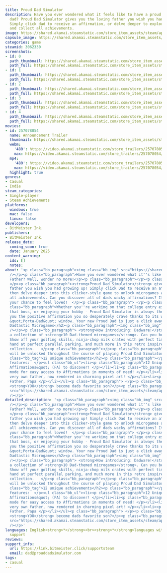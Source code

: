 ```yaml
---
title: Proud Dad Simulator
description: Have you ever wondered what it feels like to have a proud and supportive
  dad? Proud Dad Simulator gives you the loving father you wish you had growing up!
  Simply click dad to receive an affirmation, or delve deeper to explore all 10 minigames
  and collect all achievements.
image: https://shared.akamai.steamstatic.com/store_item_assets/steam/apps/3062330/header.jpg?t=1733502373
capsule_image: https://shared.akamai.steamstatic.com/store_item_assets/steam/apps/3062330/a22274d8e74987e7c7f69b5fe359226710d20099/capsule_231x87.jpg?t=1733502373
categories: game
steamid: 3062330
screenshots:
- id: 0
  path_thumbnail: https://shared.akamai.steamstatic.com/store_item_assets/steam/apps/3062330/ss_30104a6419d15ef3474dc9f4d19ec32f4c88c86d.600x338.jpg?t=1733502373
  path_full: https://shared.akamai.steamstatic.com/store_item_assets/steam/apps/3062330/ss_30104a6419d15ef3474dc9f4d19ec32f4c88c86d.1920x1080.jpg?t=1733502373
- id: 1
  path_thumbnail: https://shared.akamai.steamstatic.com/store_item_assets/steam/apps/3062330/ss_3294d9a6f7c4a04f76d1f136801b54ec2346b820.600x338.jpg?t=1733502373
  path_full: https://shared.akamai.steamstatic.com/store_item_assets/steam/apps/3062330/ss_3294d9a6f7c4a04f76d1f136801b54ec2346b820.1920x1080.jpg?t=1733502373
- id: 2
  path_thumbnail: https://shared.akamai.steamstatic.com/store_item_assets/steam/apps/3062330/ss_2ce6188a9ffac17b869693722f330df1fb2e7217.600x338.jpg?t=1733502373
  path_full: https://shared.akamai.steamstatic.com/store_item_assets/steam/apps/3062330/ss_2ce6188a9ffac17b869693722f330df1fb2e7217.1920x1080.jpg?t=1733502373
- id: 3
  path_thumbnail: https://shared.akamai.steamstatic.com/store_item_assets/steam/apps/3062330/ss_107c368b2ce4110da5b9150093d8dbcf08bdaf23.600x338.jpg?t=1733502373
  path_full: https://shared.akamai.steamstatic.com/store_item_assets/steam/apps/3062330/ss_107c368b2ce4110da5b9150093d8dbcf08bdaf23.1920x1080.jpg?t=1733502373
- id: 4
  path_thumbnail: https://shared.akamai.steamstatic.com/store_item_assets/steam/apps/3062330/ss_4f0521d1b2e41678b524812d82f99b85a89c946f.600x338.jpg?t=1733502373
  path_full: https://shared.akamai.steamstatic.com/store_item_assets/steam/apps/3062330/ss_4f0521d1b2e41678b524812d82f99b85a89c946f.1920x1080.jpg?t=1733502373
movies:
- id: 257078054
  name: Announcement Trailer
  thumbnail: https://shared.akamai.steamstatic.com/store_item_assets/steam/apps/257078054/48cb206e9ece1989b0685c509293bebd3074bc30/movie_600x337.jpg?t=1733060897
  webm:
    '480': https://video.akamai.steamstatic.com/store_trailers/257078054/movie480_vp9.webm?t=1733060897
    max: https://video.akamai.steamstatic.com/store_trailers/257078054/movie_max_vp9.webm?t=1733060897
  mp4:
    '480': https://video.akamai.steamstatic.com/store_trailers/257078054/movie480.mp4?t=1733060897
    max: https://video.akamai.steamstatic.com/store_trailers/257078054/movie_max.mp4?t=1733060897
  highlight: true
genres:
- Casual
- Indie
steam_categories:
- Single-player
- Steam Achievements
platforms:
  windows: true
  mac: false
  linux: false
developers:
- BitMeister Ink.
publishers:
- BitMeister Ink.
release_date:
  coming_soon: true
  date: January 2025
content_warning:
  ids: []
  notes:
about: '<p class="bb_paragraph"><img class="bb_img" src="https://shared.akamai.steamstatic.com/store_item_assets/steam/apps/3062330/extras/poys__1_.png?t=1733502373"
  /></p><p class="bb_paragraph">Have you ever wondered what it''s like to have a loving
  Father? Well, wonder no more!</p><p class="bb_paragraph"></p><p class="bb_paragraph">
  </p><p class="bb_paragraph"><strong>Proud Dad Simulator</strong> gives you the loving
  father you wish you had growing up! Simply click Dad to receive an affirmation and
  then delve deeper into this clicker-style game to unlock microgames and collect
  all achievements. Can you discover all of dads wacky affirmations? It''s finally
  your chance to feel loved!  </p><p class="bb_paragraph"> </p><p class="bb_paragraph"></p><p
  class="bb_paragraph">Whether you''re working on that college entry essay, fighting
  that boss, or enjoying your hobby - Proud Dad Simulator is always there to provide
  you the positive affirmation you so desperately crave thanks to its world-famous
  &quot;Porta-Dad&quot; window. Your new Proud Dad is just a click away.</p><h2 class="bb_tag">10
  Dadtastic Microgames</h2><p class="bb_paragraph"><img class="bb_img" src="https://shared.akamai.steamstatic.com/store_item_assets/steam/apps/3062330/extras/includes_microgames_banner.png?t=1733502373"
  /></p><p class="bb_paragraph"> <strong>Now introducing: Dadware!</strong> Explore
  a collection of <strong>10 Dad-themed microgames</strong>. Can you beat them all?
  Show off your golfing skills, ninja-chop milk crates with perfect timing, try your
  hand at perfect parallel parking, and much more in this retro inspired microgame
  collection.   </p><p class="bb_paragraph"></p><p class="bb_paragraph">Dadware minigames
  will be unlocked throughout the course of playing Proud Dad Simulator.  </p><h2
  class="bb_tag">12 unique achievements</h2><p class="bb_paragraph"></p><p class="bb_paragraph">Dad-tastic
  features:  </p><ul class="bb_ul"><li><p class="bb_paragraph">12 Unique &quot;Fatherly
  Affirmations&quot; (FA) to discover! </p></li><li><p class="bb_paragraph">Porta-Dad
  mode for easy access to Affirmations in moments of need! </p></li><li><p class="bb_paragraph">Your
  very own father, now rendered in charming pixel art! </p></li><li><p class="bb_paragraph">Dad,
  Father, Papa </p></li></ul><p class="bb_paragraph"> </p><p class="bb_paragraph">Can
  <strong>YOU</strong> become dads favorite son?</p><p class="bb_paragraph"><img class="bb_img"
  src="https://shared.akamai.steamstatic.com/store_item_assets/steam/apps/3062330/extras/winker.gif?t=1733502373"
  /></p>'
detailed_description: '<p class="bb_paragraph"><img class="bb_img" src="https://shared.akamai.steamstatic.com/store_item_assets/steam/apps/3062330/extras/poys__1_.png?t=1733502373"
  /></p><p class="bb_paragraph">Have you ever wondered what it''s like to have a loving
  Father? Well, wonder no more!</p><p class="bb_paragraph"></p><p class="bb_paragraph">
  </p><p class="bb_paragraph"><strong>Proud Dad Simulator</strong> gives you the loving
  father you wish you had growing up! Simply click Dad to receive an affirmation and
  then delve deeper into this clicker-style game to unlock microgames and collect
  all achievements. Can you discover all of dads wacky affirmations? It''s finally
  your chance to feel loved!  </p><p class="bb_paragraph"> </p><p class="bb_paragraph"></p><p
  class="bb_paragraph">Whether you''re working on that college entry essay, fighting
  that boss, or enjoying your hobby - Proud Dad Simulator is always there to provide
  you the positive affirmation you so desperately crave thanks to its world-famous
  &quot;Porta-Dad&quot; window. Your new Proud Dad is just a click away.</p><h2 class="bb_tag">10
  Dadtastic Microgames</h2><p class="bb_paragraph"><img class="bb_img" src="https://shared.akamai.steamstatic.com/store_item_assets/steam/apps/3062330/extras/includes_microgames_banner.png?t=1733502373"
  /></p><p class="bb_paragraph"> <strong>Now introducing: Dadware!</strong> Explore
  a collection of <strong>10 Dad-themed microgames</strong>. Can you beat them all?
  Show off your golfing skills, ninja-chop milk crates with perfect timing, try your
  hand at perfect parallel parking, and much more in this retro inspired microgame
  collection.   </p><p class="bb_paragraph"></p><p class="bb_paragraph">Dadware minigames
  will be unlocked throughout the course of playing Proud Dad Simulator.  </p><h2
  class="bb_tag">12 unique achievements</h2><p class="bb_paragraph"></p><p class="bb_paragraph">Dad-tastic
  features:  </p><ul class="bb_ul"><li><p class="bb_paragraph">12 Unique &quot;Fatherly
  Affirmations&quot; (FA) to discover! </p></li><li><p class="bb_paragraph">Porta-Dad
  mode for easy access to Affirmations in moments of need! </p></li><li><p class="bb_paragraph">Your
  very own father, now rendered in charming pixel art! </p></li><li><p class="bb_paragraph">Dad,
  Father, Papa </p></li></ul><p class="bb_paragraph"> </p><p class="bb_paragraph">Can
  <strong>YOU</strong> become dads favorite son?</p><p class="bb_paragraph"><img class="bb_img"
  src="https://shared.akamai.steamstatic.com/store_item_assets/steam/apps/3062330/extras/winker.gif?t=1733502373"
  /></p>'
languages: English<strong>*</strong><br><strong>*</strong>languages with full audio
  support
reviews:
support_info:
  url: https://link.bitmeister.click/supportsteam
  email: dad@prouddadsimulator.com
tags:
- casual
---
```


